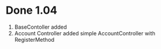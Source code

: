 # Done 1.04
1. BaseContoller added
2. Account Controller added
simple AccountController with RegisterMethod

